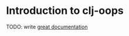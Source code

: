 # Introduction to clj-oops

TODO: write [great documentation](http://jacobian.org/writing/great-documentation/what-to-write/)
